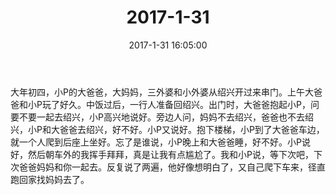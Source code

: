 ﻿---
title: "2017-1-31"
date: 2017-1-31 16:05:00
tags: 文字
categories: 爸爸
---
大年初四，小P的大爸爸，大妈妈，三外婆和小外婆从绍兴开过来串门。上午大爸爸和小P玩了好久。中饭过后，一行人准备回绍兴。出门时，大爸爸抱起小P，问要不要一起去绍兴，小P高兴地说好。旁边人问，妈妈不去绍兴，爸爸也不去绍兴，小P和大爸爸去绍兴，好不好。小P又说好。抱下楼梯，小P到了大爸爸车边，就一个人爬到后座上坐好。忘了是谁说，小P晚上和大爸爸睡，好不好。小P说好，然后朝车外的我挥手拜拜，真是让我有点尴尬了。我和小P说，等下次吧，下次爸爸妈妈和你一起去。反复说了两遍，他好像想明白了，又自己爬下车来，径直跑回家找妈妈去了。